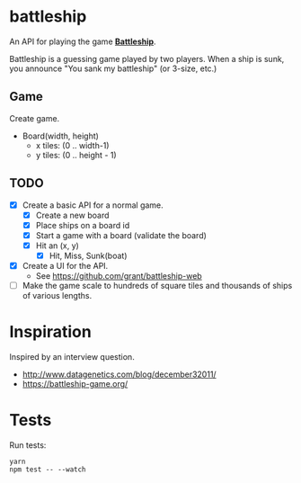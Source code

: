 # battleship

An API for playing the game [**Battleship**](https://en.wikipedia.org/wiki/Battleship_(game)).

Battleship is a guessing game played by two players.
When a ship is sunk, you announce "You sank my battleship" (or 3-size, etc.) 

## Game
Create game.
- Board(width, height)
  - x tiles: (0 .. width-1)
  - y tiles: (0 .. height - 1)

## TODO
- [x] Create a basic API for a normal game.
  - [x] Create a new board
  - [x] Place ships on a board id
  - [x] Start a game with a board (validate the board)
  - [x] Hit an (x, y)
    - [x] Hit, Miss, Sunk(boat)
- [x] Create a UI for the API.
  - See https://github.com/grant/battleship-web
- [ ] Make the game scale to hundreds of square tiles and thousands of ships of various lengths.

# Inspiration
Inspired by an interview question.

- http://www.datagenetics.com/blog/december32011/
- https://battleship-game.org/

# Tests
Run tests:
```
yarn
npm test -- --watch
```
